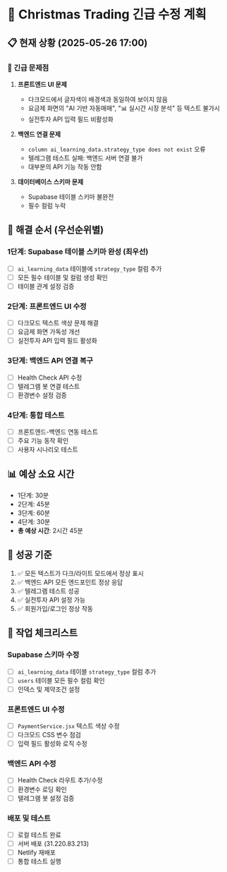 # 🚨 Christmas Trading 긴급 수정 계획

## 📋 현재 상황 (2025-05-26 17:00)

### 🔴 긴급 문제점
1. **프론트엔드 UI 문제**
   - 다크모드에서 글자색이 배경색과 동일하여 보이지 않음
   - 요금제 화면의 "AI 기반 자동매매", "📊 실시간 시장 분석" 등 텍스트 불가시
   - 실전투자 API 입력 필드 비활성화

2. **백엔드 연결 문제**
   - `column ai_learning_data.strategy_type does not exist` 오류
   - 텔레그램 테스트 실패: 백엔드 서버 연결 불가
   - 대부분의 API 기능 작동 안함

3. **데이터베이스 스키마 문제**
   - Supabase 테이블 스키마 불완전
   - 필수 컬럼 누락

## 🎯 해결 순서 (우선순위별)

### 1단계: Supabase 테이블 스키마 완성 (최우선)
- [ ] `ai_learning_data` 테이블에 `strategy_type` 컬럼 추가
- [ ] 모든 필수 테이블 및 컬럼 생성 확인
- [ ] 테이블 관계 설정 검증

### 2단계: 프론트엔드 UI 수정
- [ ] 다크모드 텍스트 색상 문제 해결
- [ ] 요금제 화면 가독성 개선
- [ ] 실전투자 API 입력 필드 활성화

### 3단계: 백엔드 API 연결 복구
- [ ] Health Check API 수정
- [ ] 텔레그램 봇 연결 테스트
- [ ] 환경변수 설정 검증

### 4단계: 통합 테스트
- [ ] 프론트엔드-백엔드 연동 테스트
- [ ] 주요 기능 동작 확인
- [ ] 사용자 시나리오 테스트

## 📊 예상 소요 시간
- 1단계: 30분
- 2단계: 45분
- 3단계: 60분
- 4단계: 30분
- **총 예상 시간**: 2시간 45분

## 🎯 성공 기준
1. ✅ 모든 텍스트가 다크/라이트 모드에서 정상 표시
2. ✅ 백엔드 API 모든 엔드포인트 정상 응답
3. ✅ 텔레그램 테스트 성공
4. ✅ 실전투자 API 설정 가능
5. ✅ 회원가입/로그인 정상 작동

## 📝 작업 체크리스트

### Supabase 스키마 수정
- [ ] `ai_learning_data` 테이블 `strategy_type` 컬럼 추가
- [ ] `users` 테이블 모든 필수 컬럼 확인
- [ ] 인덱스 및 제약조건 설정

### 프론트엔드 UI 수정
- [ ] `PaymentService.jsx` 텍스트 색상 수정
- [ ] 다크모드 CSS 변수 점검
- [ ] 입력 필드 활성화 로직 수정

### 백엔드 API 수정
- [ ] Health Check 라우트 추가/수정
- [ ] 환경변수 로딩 확인
- [ ] 텔레그램 봇 설정 검증

### 배포 및 테스트
- [ ] 로컬 테스트 완료
- [ ] 서버 배포 (31.220.83.213)
- [ ] Netlify 재배포
- [ ] 통합 테스트 실행 